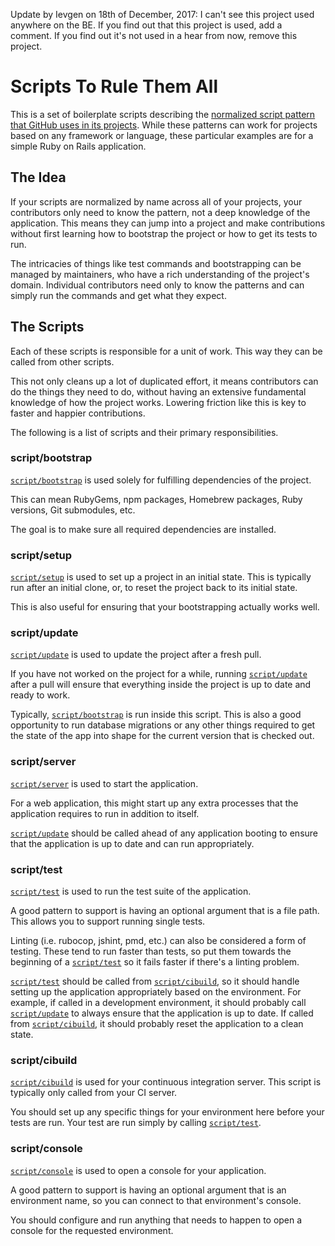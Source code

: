 Update by Ievgen on 18th of December, 2017:
I can't see this project used anywhere on the BE. If you find out that this project is used, add a comment. If you find out it's not used in a hear from now, remove this project.

# Scripts To Rule Them All

This is a set of boilerplate scripts describing the [normalized script pattern
that GitHub uses in its projects](http://githubengineering.com/scripts-to-rule-them-all/). While these
patterns can work for projects based on any framework or language, these
particular examples are for a simple Ruby on Rails application.

## The Idea

If your scripts are normalized by name across all of your projects, your
contributors only need to know the pattern, not a deep knowledge of the
application. This means they can jump into a project and make contributions
without first learning how to bootstrap the project or how to get its tests to
run.

The intricacies of things like test commands and bootstrapping can be managed by
maintainers, who have a rich understanding of the project's domain. Individual
contributors need only to know the patterns and can simply run the commands and
get what they expect.

## The Scripts

Each of these scripts is responsible for a unit of work. This way they can be
called from other scripts.

This not only cleans up a lot of duplicated effort, it means contributors can do
the things they need to do, without having an extensive fundamental knowledge of
how the project works. Lowering friction like this is key to faster and happier
contributions.

The following is a list of scripts and their primary responsibilities.

### script/bootstrap

[`script/bootstrap`][bootstrap] is used solely for fulfilling dependencies of the project.

This can mean RubyGems, npm packages, Homebrew packages, Ruby versions, Git submodules, etc.

The goal is to make sure all required dependencies are installed.

### script/setup

[`script/setup`][setup] is used to set up a project in an initial state.
This is typically run after an initial clone, or, to reset the project back to
its initial state.

This is also useful for ensuring that your bootstrapping actually works well.

### script/update

[`script/update`][update] is used to update the project after a fresh pull.

If you have not worked on the project for a while, running [`script/update`][update] after
a pull will ensure that everything inside the project is up to date and ready to work.

Typically, [`script/bootstrap`][bootstrap] is run inside this script. This is also a good
opportunity to run database migrations or any other things required to get the
state of the app into shape for the current version that is checked out.

### script/server

[`script/server`][server] is used to start the application.

For a web application, this might start up any extra processes that the 
application requires to run in addition to itself.

[`script/update`][update] should be called ahead of any application booting to ensure that
the application is up to date and can run appropriately.

### script/test

[`script/test`][test] is used to run the test suite of the application.

A good pattern to support is having an optional argument that is a file path.
This allows you to support running single tests.

Linting (i.e. rubocop, jshint, pmd, etc.) can also be considered a form of testing. These tend to run faster than tests, so put them towards the beginning of a [`script/test`][test] so it fails faster if there's a linting problem.

[`script/test`][test] should be called from [`script/cibuild`][cibuild], so it should handle
setting up the application appropriately based on the environment. For example,
if called in a development environment, it should probably call [`script/update`][update]
to always ensure that the application is up to date. If called from
[`script/cibuild`][cibuild], it should probably reset the application to a clean state.


### script/cibuild

[`script/cibuild`][cibuild] is used for your continuous integration server.
This script is typically only called from your CI server.

You should set up any specific things for your environment here before your tests
are run. Your test are run simply by calling [`script/test`][test].

### script/console

[`script/console`][console] is used to open a console for your application.

A good pattern to support is having an optional argument that is an environment
name, so you can connect to that environment's console.

You should configure and run anything that needs to happen to open a console for
the requested environment.

[bootstrap]: script/bootstrap
[setup]: script/setup
[update]: script/update
[server]: script/server
[test]: script/test
[cibuild]: script/cibuild
[console]: script/console
